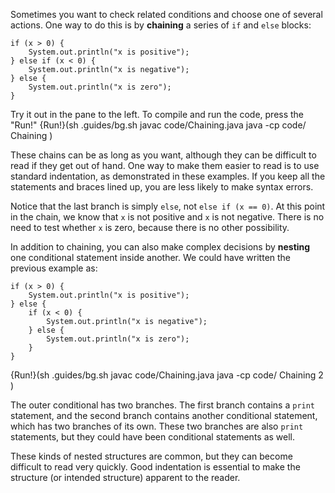 Sometimes you want to check related conditions and choose one of several actions. One way to do this is by **chaining** a series of `if` and `else` blocks:

```code
if (x > 0) {
    System.out.println("x is positive");
} else if (x < 0) {
    System.out.println("x is negative");
} else {
    System.out.println("x is zero");
}
```
Try it out in the pane to the left. To compile and run the code, press the "Run!"
{Run!}(sh .guides/bg.sh javac code/Chaining.java java -cp code/ Chaining )


These chains can be as long as you want, although they can be difficult to read if they get out of hand. One way to make them easier to read is to use standard indentation, as demonstrated in these examples. If you keep all the statements and braces lined up, you are less likely to make syntax errors.

Notice that the last branch is simply `else`, not `else if (x == 0)`. At this point in the chain, we know that `x` is not positive and `x` is not negative. There is no need to test whether `x` is zero, because there is no other possibility.


In addition to chaining, you can also make complex decisions by **nesting** one conditional statement inside another. We could have written the previous example as:

```code
if (x > 0) {
    System.out.println("x is positive");
} else {
    if (x < 0) {
        System.out.println("x is negative");
    } else {
        System.out.println("x is zero");
    }
}
```
{Run!}(sh .guides/bg.sh javac code/Chaining.java java -cp code/ Chaining 2 )


The outer conditional has two branches. The first branch contains a `print` statement, and the second branch contains another conditional statement, which has two branches of its own. These two branches are also `print` statements, but they could have been conditional statements as well.


These kinds of nested structures are common, but they can become difficult to read very quickly. Good indentation is essential to make the structure (or intended structure) apparent to the reader.